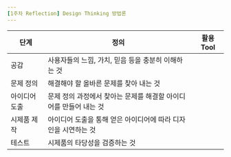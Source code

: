 ```yaml
---
[1주차 Reflection] Design Thinking 방법론
---
```

| 단계 | 정의 | 활용 Tool
|----|----|----
| 공감 | 사용자들의 느낌, 가치, 믿음 등을 충분히 이해하는 것 | 
| 문제 정의 | 해결해야 할 올바른 문제를 찾아 내는 것 | 
| 아이디어 도출 | 문제 정의 과정에서 찾아는 문제를 해결할 아이디어를 만들어 내는 것 |
| 시제품 제작 | 아이디어 도출을 통해 얻은 아이디어에 따라 디자인을 시연하는 것 |
| 테스트 | 시제품의 타당성을 검증하는 것 |
